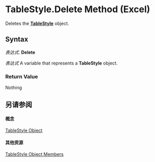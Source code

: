 
# TableStyle.Delete Method (Excel)

Deletes the  **[TableStyle](191a5c2c-ecf4-f88a-1639-be7ee9c369c3.md)** object.


## Syntax

 _表达式_. **Delete**

 _表达式_ A variable that represents a **TableStyle** object.


### Return Value

Nothing


## 另请参阅


#### 概念


[TableStyle Object](191a5c2c-ecf4-f88a-1639-be7ee9c369c3.md)
#### 其他资源


[TableStyle Object Members](http://msdn.microsoft.com/library/a9266fdf-6168-bedc-0a17-81ccb43449e5%28Office.15%29.aspx)
